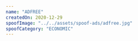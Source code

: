 ```yaml
---
name: "ADFREE"
createdOn: 2020-12-29
spoofImage: "../../assets/spoof-ads/adfree.jpg"
spoofCategory: "ECONOMIC"
---
```

